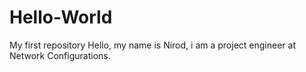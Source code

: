 # Hello-World
My first repository
Hello, my name is Nirod, i am a project engineer at Network Configurations.
